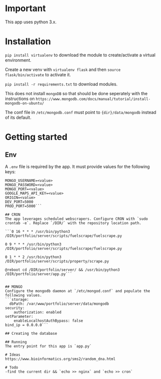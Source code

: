 # Important
This app uses python 3.x.

# Installation
`pip install virtualenv` to download the module to create/activate a virtual environment.

Create a new venv with `virtualenv flask` and then `source flask/bin/activate` to activate it.

`pip install -r requirements.txt` to download modules.

This does not install `mongoDB` so that should be done seperately with the instructions on `https://www.mongodb.com/docs/manual/tutorial/install-mongodb-on-ubuntu/`

The conf file in `/etc/mongodb.conf` must point to `{dir}/data/mongodb` instead of its default.

# Getting started

## Env
A `.env` file is required by the app. It must provide values for the following keys:
```ENV=[development, production]
MONGO_USERNAME=<value>
MONGO_PASSWORD=<value>
MONGO_PORT=<value>
GOOGLE_MAPS_API_KEY=<value>
ORIGIN=<value>
DEV_PORT=5000
PROD_PORT=5000``` 

## CRON
The app leverages scheduled webscrapers. Configure CRON with `sudo crontab -e`. Replace `/DIR/` with the repository location path.

```0 16 * * * /usr/bin/python3 /DIR/portfolio/server/scripts/fuelscrape/fuelscrape.py

0 9 * * * /usr/bin/python3 /DIR/portfolio/server/scripts/fuelscrape/fuelscrape.py

0 1 * * 2 /usr/bin/python3 /DIR/portfolio/server/scripts/property/scrape.py

@reboot cd /DIR/portfolio/server/ && /usr/bin/python3 /DIR/portfolio/server/app.py```


## MONGO
Configure the mongodb daemon at `/etc/mongod.conf` and populate the following values.
```storage:
  dbPath: /var/www/portfolio/server/data/mongodb
security:
    authorization: enabled
setParameter:
    enableLocalhostAuthBypass: false
bind_ip = 0.0.0.0```

## Creating the database

## Running
The entry point for this app is `app.py`

# Ideas
https://www.bioinformatics.org/sms2/random_dna.html

# Todo
-find the current dir && `echo >> nginx` and `echo >> cron` 
